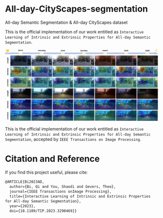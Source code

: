 # All-day-CityScapes-segmentation
All-day Semantic Segmentation &amp; All-day CityScapes dataset

This is the official implementation of our work entitled as ```Interactive Learning of Intrinsic and Extrinsic Properties for All-day Semantic Segmentation```.

![avatar](/heatmapAD.png)

This is the official implementation of our work entitled as ```Interactive Learning of Intrinsic and Extrinsic Properties for All-day Semantic Segmentation```, accepted by ```IEEE Transactions on Image Processing```.

# Citation and Reference
If you find this project useful, please cite:
```
@ARTICLE{Bi2023AD,
  author={Bi, Qi and You, Shaodi and Gevers, Theo},
  journal={IEEE Transactions onImage Processing}, 
  title={Interactive Learning of Intrinsic and Extrinsic Properties for All-day Semantic Segmentation}, 
  year={2023},
  doi={10.1109/TIP.2023.3290469}}
```
